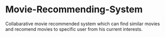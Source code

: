 # Movie-Recommending-System
Collabarative movie recommended system which can find similar movies and recomend movies to specific user from his current interests. 
